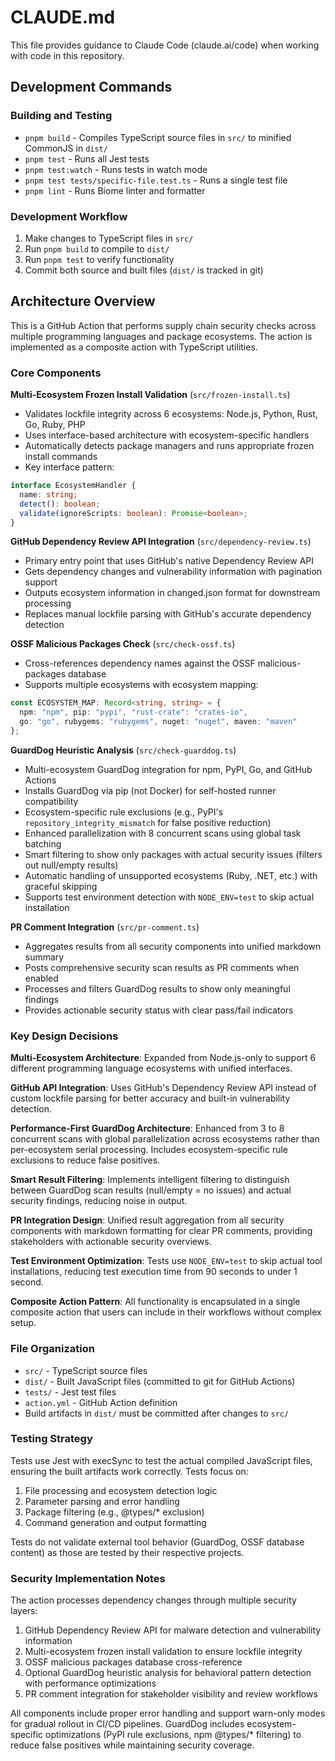 # CLAUDE.md

This file provides guidance to Claude Code (claude.ai/code) when working with code in this repository.

## Development Commands

### Building and Testing
- `pnpm build` - Compiles TypeScript source files in `src/` to minified CommonJS in `dist/`
- `pnpm test` - Runs all Jest tests
- `pnpm test:watch` - Runs tests in watch mode
- `pnpm test tests/specific-file.test.ts` - Runs a single test file
- `pnpm lint` - Runs Biome linter and formatter

### Development Workflow
1. Make changes to TypeScript files in `src/`
2. Run `pnpm build` to compile to `dist/`
3. Run `pnpm test` to verify functionality
4. Commit both source and built files (`dist/` is tracked in git)

## Architecture Overview

This is a GitHub Action that performs supply chain security checks across multiple programming languages and package ecosystems. The action is implemented as a composite action with TypeScript utilities.

### Core Components

**Multi-Ecosystem Frozen Install Validation** (`src/frozen-install.ts`)
- Validates lockfile integrity across 6 ecosystems: Node.js, Python, Rust, Go, Ruby, PHP
- Uses interface-based architecture with ecosystem-specific handlers
- Automatically detects package managers and runs appropriate frozen install commands
- Key interface pattern:
```typescript
interface EcosystemHandler {
  name: string;
  detect(): boolean;
  validate(ignoreScripts: boolean): Promise<boolean>;
}
```

**GitHub Dependency Review API Integration** (`src/dependency-review.ts`)
- Primary entry point that uses GitHub's native Dependency Review API
- Gets dependency changes and vulnerability information with pagination support
- Outputs ecosystem information in changed.json format for downstream processing
- Replaces manual lockfile parsing with GitHub's accurate dependency detection

**OSSF Malicious Packages Check** (`src/check-ossf.ts`)
- Cross-references dependency names against the OSSF malicious-packages database
- Supports multiple ecosystems with ecosystem mapping:
```typescript
const ECOSYSTEM_MAP: Record<string, string> = {
  npm: "npm", pip: "pypi", "rust-crate": "crates-io",
  go: "go", rubygems: "rubygems", nuget: "nuget", maven: "maven"
};
```

**GuardDog Heuristic Analysis** (`src/check-guarddog.ts`)
- Multi-ecosystem GuardDog integration for npm, PyPI, Go, and GitHub Actions
- Installs GuardDog via pip (not Docker) for self-hosted runner compatibility
- Ecosystem-specific rule exclusions (e.g., PyPI's `repository_integrity_mismatch` for false positive reduction)
- Enhanced parallelization with 8 concurrent scans using global task batching
- Smart filtering to show only packages with actual security issues (filters out null/empty results)
- Automatic handling of unsupported ecosystems (Ruby, .NET, etc.) with graceful skipping
- Supports test environment detection with `NODE_ENV=test` to skip actual installation

**PR Comment Integration** (`src/pr-comment.ts`)
- Aggregates results from all security components into unified markdown summary
- Posts comprehensive security scan results as PR comments when enabled
- Processes and filters GuardDog results to show only meaningful findings
- Provides actionable security status with clear pass/fail indicators

### Key Design Decisions

**Multi-Ecosystem Architecture**: Expanded from Node.js-only to support 6 different programming language ecosystems with unified interfaces.

**GitHub API Integration**: Uses GitHub's Dependency Review API instead of custom lockfile parsing for better accuracy and built-in vulnerability detection.

**Performance-First GuardDog Architecture**: Enhanced from 3 to 8 concurrent scans with global parallelization across ecosystems rather than per-ecosystem serial processing. Includes ecosystem-specific rule exclusions to reduce false positives.

**Smart Result Filtering**: Implements intelligent filtering to distinguish between GuardDog scan results (null/empty = no issues) and actual security findings, reducing noise in output.

**PR Integration Design**: Unified result aggregation from all security components with markdown formatting for clear PR comments, providing stakeholders with actionable security overviews.

**Test Environment Optimization**: Tests use `NODE_ENV=test` to skip actual tool installations, reducing test execution time from 90 seconds to under 1 second.

**Composite Action Pattern**: All functionality is encapsulated in a single composite action that users can include in their workflows without complex setup.

### File Organization

- `src/` - TypeScript source files
- `dist/` - Built JavaScript files (committed to git for GitHub Actions)
- `tests/` - Jest test files
- `action.yml` - GitHub Action definition
- Build artifacts in `dist/` must be committed after changes to `src/`

### Testing Strategy

Tests use Jest with execSync to test the actual compiled JavaScript files, ensuring the built artifacts work correctly. Tests focus on:
1. File processing and ecosystem detection logic
2. Parameter parsing and error handling
3. Package filtering (e.g., @types/* exclusion)
4. Command generation and output formatting

Tests do not validate external tool behavior (GuardDog, OSSF database content) as those are tested by their respective projects.

### Security Implementation Notes

The action processes dependency changes through multiple security layers:
1. GitHub Dependency Review API for malware detection and vulnerability information
2. Multi-ecosystem frozen install validation to ensure lockfile integrity
3. OSSF malicious packages database cross-reference
4. Optional GuardDog heuristic analysis for behavioral pattern detection with performance optimizations
5. PR comment integration for stakeholder visibility and review workflows

All components include proper error handling and support warn-only modes for gradual rollout in CI/CD pipelines. GuardDog includes ecosystem-specific optimizations (PyPI rule exclusions, npm @types/* filtering) to reduce false positives while maintaining security coverage.